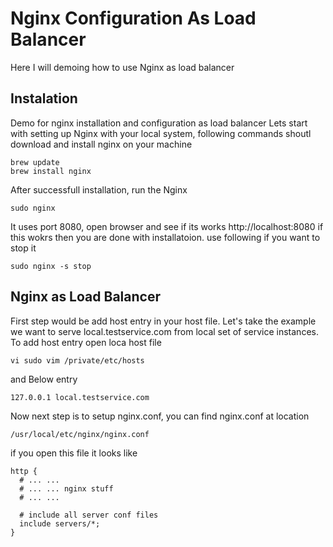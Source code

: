 # Nginx Configuration As Load Balancer
Here I will demoing how to use Nginx as load balancer 
## Instalation
Demo for nginx installation and configuration as load balancer
Lets start with setting up Nginx with your local system, following commands shoutl download and install nginx on your machine
```
brew update
brew install nginx
```
After successfull installation, run the Nginx
```
sudo nginx
```
It uses port 8080, open browser and see if its works http://localhost:8080 if this wokrs then you are done with installatoion.
use following if you want to stop it
```
sudo nginx -s stop
```
## Nginx as Load Balancer
First step would be add host entry in your host file. Let's take the example we want to serve local.testservice.com from local set of service instances. To add host entry open loca host file 
```
vi sudo vim /private/etc/hosts
```
and Below entry
```
127.0.0.1 local.testservice.com
```
Now next step is to setup nginx.conf, you can find nginx.conf at location 
```
/usr/local/etc/nginx/nginx.conf
```
if you open this file it looks like 
```
http {
  # ... ...
  # ... ... nginx stuff
  # ... ...
  
  # include all server conf files
  include servers/*;
}
```
